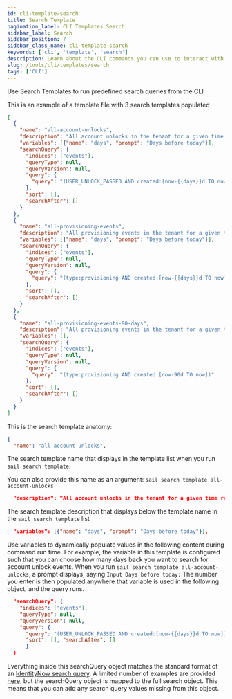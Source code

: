 ```yaml
---
id: cli-template-search
title: Search Template
pagination_label: CLI Templates Search
sidebar_label: Search
sidebar_position: 7
sidebar_class_name: cli-template-search
keywords: ['cli', 'template', 'search']
description: Learn about the CLI commands you can use to interact with VAs in this guide.
slug: /tools/cli/templates/search
tags: ['CLI']
---
```


Use Search Templates to run predefined search queries from the CLI

This is an example of a template file with 3 search templates populated

```json
[
  {
    "name": "all-account-unlocks",
    "description": "All account unlocks in the tenant for a given time range",
    "variables": [{"name": "days", "prompt": "Days before today"}],
    "searchQuery": {
      "indices": ["events"],
      "queryType": null,
      "queryVersion": null,
      "query": {
        "query": "(USER_UNLOCK_PASSED AND created:[now-{{days}}d TO now])"
      },
      "sort": [],
      "searchAfter": []
    }
  },
  {
    "name": "all-provisioning-events",
    "description": "All provisioning events in the tenant for a given time range",
    "variables": [{"name": "days", "prompt": "Days before today"}],
    "searchQuery": {
      "indices": ["events"],
      "queryType": null,
      "queryVersion": null,
      "query": {
        "query": "(type:provisioning AND created:[now-{{days}}d TO now])"
      },
      "sort": [],
      "searchAfter": []
    }
  },
  {
    "name": "all-provisioning-events-90-days",
    "description": "All provisioning events in the tenant for a given time range",
    "variables": [],
    "searchQuery": {
      "indices": ["events"],
      "queryType": null,
      "queryVersion": null,
      "query": {
        "query": "(type:provisioning AND created:[now-90d TO now])"
      },
      "sort": [],
      "searchAfter": []
    }
  }
]
```

This is the search template anatomy:

```json
{
  "name": "all-account-unlocks",
```

The search template name that displays in the template list when you run `sail search template`.

You can also provide this name as an argument: `sail search template all-account-unlocks`

```json
  "description": "All account unlocks in the tenant for a given time range"
```

The search template description that displays below the template name in the `sail search template` list

```json
  "variables": [{"name": "days", "prompt": "Days before today"}],
```

Use variables to dynamically populate values in the following content during command run time. For example, the variable in this template is configured such that you can choose how many days back you want to search for account unlock events. When you run `sail search template all-account-unlocks`, a prompt displays, saying `Input Days before today:` The number you enter is then populated anywhere that variable is used in the following object, and the query runs.

```json
  "searchQuery": {
    "indices": ["events"],
    "queryType": null,
    "queryVersion": null,
    "query": {
      "query": "(USER_UNLOCK_PASSED AND created:[now-{{days}}d TO now])" },
      "sort": [], "searchAfter": []
      }
  }
```

Everything inside this searchQuery object matches the standard format of an [IdentityNow search query](https://documentation.sailpoint.com/saas/help/search/building-query.html). A limited number of examples are provided [here](https://developer.sailpoint.com/idn/api/v3/search-post), but the searchQuery object is mapped to the full search object. This means that you can add any search query values missing from this object.
